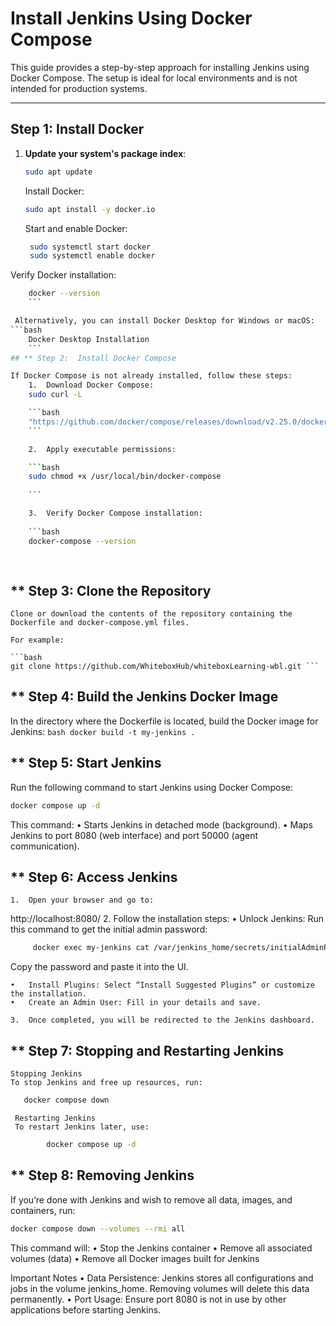 <!-- # Install Jenkins using Docker Compose

This repository contains a Docker Compose configuration for a quick installation of Jenkins. This setup is not intended for production systems.

Credits: This approach is mostly based on the [offical instructions](https://www.jenkins.io/doc/book/installing/docker/) but takes advantage of Docker Compose (by using a `docker-compose.yml` file) to reduce the number of steps needed to get Jenkins up and running.

# Docker Installation

## Step 1

Install Docker locally (probably using Docker Desktop is the easiest approach).

## Step 2

Clone this repository or download it's contents. 

## Step 2

Open a terminal window in the same directory where the `Dockerfile` from this repository is located. Build the Jenkins Docker image:

```
docker build -t my-jenkins .
```

## Step 3

Start Jenkins:

```
docker compose up -d
```

## Step 4

Open Jenkins by going to: [http://localhost:8080/](http://localhost:8080/) and finish the installation process.

## Step 5

If you wish to stop Jenkins and get back to it later, run:

```
docker compose down
```

If you wish to start Jenkins again later, just run the same comand from Step 3.


# Removing Jenkins

Once you are done playing with Jenkins maybe it is time to clean things up.

Run the following comand to terminate Jenkins and to remove all volumes and images used:

```
docker compose down --volumes --rmi all 
``` -->


# Install Jenkins Using Docker Compose

This guide provides a step-by-step approach for installing Jenkins using Docker Compose. The setup is ideal for local environments and is not intended for production systems.

---

## **Step 1: Install Docker**

1. **Update your system's package index**:
   ```bash
   sudo apt update
    ```

    Install Docker:
    ```bash
   sudo apt install -y docker.io
   ```

   Start and enable Docker:
   ```bash
    sudo systemctl start docker
    sudo systemctl enable docker
    ``` 

  Verify Docker installation:
```bash
    docker --version
    ```

 Alternatively, you can install Docker Desktop for Windows or macOS:
```bash
   	Docker Desktop Installation
    ```
## ** Step 2:  Install Docker Compose

If Docker Compose is not already installed, follow these steps:
	1.	Download Docker Compose:
    sudo curl -L 

    ```bash
    "https://github.com/docker/compose/releases/download/v2.25.0/docker-compose-$(uname -s)-$(uname -m)" -o /usr/local/bin/docker-compose
    ```

	2.	Apply executable permissions:

    ```bash
    sudo chmod +x /usr/local/bin/docker-compose
   
    ```

    3.	Verify Docker Compose installation:
    
    ```bash
    docker-compose --version
    
    
```

## ** Step 3: Clone the Repository

    Clone or download the contents of the repository containing the Dockerfile and docker-compose.yml files.

    For example:

    ```bash
    git clone https://github.com/WhiteboxHub/whiteboxLearning-wbl.git ```

 ## ** Step 4: Build the Jenkins Docker Image

In the directory where the Dockerfile is located, build the Docker image for Jenkins:
    ``` bash
docker build -t my-jenkins .
    ```
 ## ** Step 5: Start Jenkins

Run the following command to start Jenkins using Docker Compose:
``` bash
docker compose up -d
```
This command:
	•	Starts Jenkins in detached mode (background).
	•	Maps Jenkins to port 8080 (web interface) and port 50000 (agent communication).


 ## ** Step 6: Access Jenkins
	1.	Open your browser and go to:
http://localhost:8080/
	2.	Follow the installation steps:
	•	Unlock Jenkins: Run this command to get the initial admin password:
``` bash
     docker exec my-jenkins cat /var/jenkins_home/secrets/initialAdminPassword
```


Copy the password and paste it into the UI.

	•	Install Plugins: Select “Install Suggested Plugins” or customize the installation.
	•	Create an Admin User: Fill in your details and save.

	3.	Once completed, you will be redirected to the Jenkins dashboard.


 ## ** Step 7: Stopping and Restarting Jenkins

    Stopping Jenkins
    To stop Jenkins and free up resources, run:
 ``` bash
    docker compose down
```

     Restarting Jenkins
     To restart Jenkins later, use:
``` bash
        docker compose up -d
 ```
            
## ** Step 8: Removing Jenkins

If you’re done with Jenkins and wish to remove all data, images, and containers, run:

```bash
docker compose down --volumes --rmi all
```
This command will:
	•	Stop the Jenkins container
	•	Remove all associated volumes (data)
	•	Remove all Docker images built for Jenkins


Important Notes
	•	Data Persistence: Jenkins stores all configurations and jobs in the volume jenkins_home. Removing volumes will delete this data permanently.
	•	Port Usage: Ensure port 8080 is not in use by other applications before starting Jenkins.




